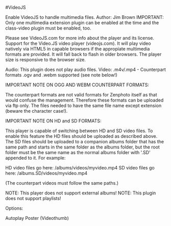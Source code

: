 #VideoJS

Enable VideoJS to handle multimedia files.
Author: Jim Brown
IMPORTANT: Only one multimedia extension plugin can be enabled at the time and the class-video plugin must be enabled, too.

Please see VideoJS.com for more info about the player and its license.
Support for the Video.JS video player (videojs.com). It will play video natively via HTML5 in capable browsers if the appropiate multimedia formats are provided. It will fall back to flash in older browsers. The player size is responsive to the browser size.

Audio: This plugin does not play audio files.
Video: .m4v/.mp4 - Counterpart formats .ogv and .webm supported (see note below!)

IMPORTANT NOTE ON OGG AND WEBM COUNTERPART FORMATS:

The counterpart formats are not valid formats for Zenphoto itself as that would confuse the management. Therefore these formats can be uploaded via ftp only. The files needed to have the same file name except extension (beware the character case!).

IMPORTANT NOTE ON HD and SD FORMATS:

This player is capable of switching between HD and SD video files. To enable this feature the HD files should be uploaded as described above. The SD files should be uploaded to a companion albums folder that has the same path and starts in the same folder as the albums folder, but the root folder must be the same name as the normal albums folder with '.SD' appended to it. For example:

HD video files go here: /albums/videos/myvideo.mp4
SD video files go here: /albums.SD/videos/myvideo.mp4

(The counterpart videos must follow the same paths.)

NOTE: This player does not support external albums!
NOTE: This plugin does not support playlists!

Options:

Autoplay
Poster (Videothumb)
